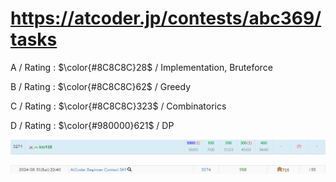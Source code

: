 # https://atcoder.jp/contests/abc369/tasks

A / Rating : $\color{#8C8C8C}28$ / Implementation, Bruteforce

B / Rating : $\color{#8C8C8C}62$ / Greedy

C / Rating : $\color{#8C8C8C}323$ / Combinatorics

D / Rating : $\color{#980000}621$ / DP

![My Image](https://github.com/kss418/Atcoder/blob/main/ABC/Images/Standings/369.png)

![My Image](https://github.com/kss418/Atcoder/blob/main/ABC/Images/Performance/369.png)
